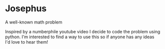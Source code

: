 # Josephus
A well-known math problem

Inspired by a numberphile youtube video I decide to code the problem using python. 
I'm interested to find a way to use this so if anyone has any ideas I'd love to hear them!

